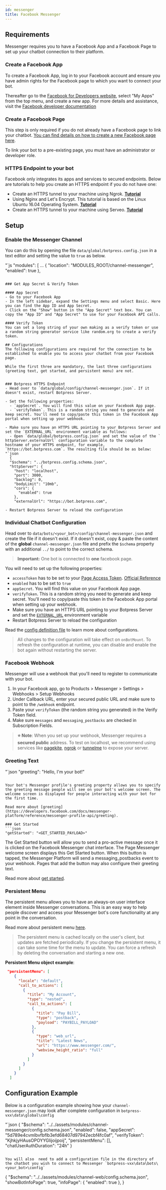 ```yaml
---
id: messenger
title: Facebook Messenger
---
```


## Requirements

Messenger requires you to have a Facebook App and a Facebook Page to set up your chatbot connection to their platform.

### Create a Facebook App
To create a Facebook App, log in to your Facebook account and ensure you have admin rights for the Facebook page to which you want to connect your bot.

Thereafter go to the [Facebook for Developers website](https://developers.facebook.com/), select "My Apps" from the top menu, and create a new app. For more details and assistance, visit the [Facebook developer documentation](https://developers.facebook.com/docs/development)

### Create a Facebook Page
This step is only required if you do not already have a Facebook page to link your chatbot. [You can find details on how to create a new Facebook page here](https://www.facebook.com/pages/creation/).

To link your bot to a pre-existing page, you must have an administrator or developer role.

### HTTPS Endpoint to your bot
Facebook only integrates its apps and services to secured endpoints. Below are tutorials to help you create an HTTPS endpoint if you do not have one:
  
  - Create an HTTPS tunnel to your machine using Ngrok. [**Tutorial**](https://api.slack.com/tutorials/tunneling-with-ngrok)
  - Using Nginx and Let's Encrypt. This tutorial is based on the Linux Ubuntu 16.04 Operating System. [**Tutorial**](https://www.digitalocean.com/community/tutorials/how-to-secure-nginx-with-let-s-encrypt-on-ubuntu-16-04)
  - Create an HTTPS tunnel to your machine using Serveo. [**Tutorial**](https://medium.com/automationmaster/how-to-forward-my-local-port-to-public-using-serveo-4979f352a3bf)  

## Setup

### Enable the Messenger Channel

You can do this by opening the file `data/global/botpress.config.json` in a text editor and setting the value to `true` as below. 

"`js
"modules": [
  ...
    {
      "location": "MODULES_ROOT/channel-messenger",
      "enabled": true
    },
```

### Get App Secret & Verify Token

#### App Secret
- Go to your Facebook App
- In the left sidebar, expand the Settings menu and select Basic. Here you can find the App ID and App Secret.
- Click on the "Show" button in the "App Secret" text box. You can copy the "App ID" and "App Secret" to use for your Facebook API calls.

#### Verify Token
You can set a long string of your own making as a verify token or use a random string generator service like random.org to create a verify token.

## Configurations
The following configurations are required for the connection to be established to enable you to access your chatbot from your Facebook page. 

While the first three are mandatory, the last three configurations (greeting text, get started, and persistent menu) are not.


### Botpress HTTPS Endpoint 
- Head over to `data/global/config/channel-messenger.json`. If it doesn't exist, restart Botpress Server.

- Set the following properties:
  - `appSecret`. You will find this value on your Facebook App page.
  - `verifyToken`. This is a random string you need to generate and keep secret. You'll need to copy/paste this token in the Facebook App portal when setting up your webhook.

- Make sure you have an HTTPS URL pointing to your Botpress Server and set the `EXTERNAL_URL` environment variable as follows:
  - Open `data/global/botpress.config.json` and set the value of the `
httpServer.externalUrl` configuration variable to the complete hostname of your HTTPS endpoint, for example, `https://bot.botpress.com`. The resulting file should be as below:
"`json
  {
  "$schema": "../botpress.config.schema.json",
  "httpServer": {
    "host": "localhost",
    "port": 3000,
    "backlog": 0,
    "bodyLimit": "10mb",
    "cors": {
      "enabled": true
    },
    "externalUrl": "https://bot.botpress.com",
```    
    - Restart Botpress Server to reload the configuration

### Individual Chatbot Configuration

Head over to `data/bots/<your_bot>/config/channel-messenger.json` and create the file if it doesn't exist. If it doesn't exist, copy & paste the content of the **global** `channel-messenger.json` file and prefix the `$schema` property with an additional `../` to point to the correct schema.

> **Important:** One bot is connected to **one** facebook page.

You will need to set up the following properties:

- `accessToken` has to be set to your [Page Access Token](https://developers.facebook.com/docs/messenger-platform/getting-started/app-setup). [Official Reference](https://developers.facebook.com/docs/facebook-login/access-tokens#pagetokens)
- `enabled` has to be set to `true`
- `appSecret`. You will find this value on your Facebook App page.
- `verifyToken`. This is a random string you need to generate and keep secret. You'll need to copy/paste this token in the Facebook App portal when setting up your webhook.
- Make sure you have an HTTPS URL pointing to your Botpress Server and set the [`EXTERNAL_URL`](../advanced/configuration#exposing-your-bot-on-the-internet) environment variable
- Restart Botpress Server to reload the configuration

Read the [config definition file](https://github.com/botpress/botpress/blob/master/modules/channel-messenger/src/config.ts) to learn more about configurations.

> All changes to the configuration will take effect on `onBotMount`. To refresh the configuration at runtime, you can disable and enable the bot again without restarting the server.

### Facebook Webhook
Messenger will use a webhook that you'll need to register to communicate with your bot.

1. In your Facebook app, go to Products > Messenger > Settings > Webhooks > Setup Webhooks
2. Under Callback URL, enter your secured public URL and make sure to point to the `/webhook` endpoint.
3. Paste your `verifyToken` (the random string you generated) in the Verify Token field.
4. Make sure `messages` and `messaging_postbacks` are checked in Subscription Fields.

> **⭐ Note**: When you set up your webhook, Messenger requires a **secured public** address. To test on localhost, we recommend using services like [pagekite](https://pagekite.net/), [ngrok](https://ngrok.com) or [tunnelme](https://localtunnel.github.io/www/) to expose your server.

### Greeting Text
"`json
"greeting": "Hello, I'm your bot!"
```

Your bot's Messenger profile's greeting property allows you to specify the greeting message people will see on your bot's welcome screen. The welcome screen is displayed for people interacting with your bot for the first time.

Read more about [greeting](https://developers.facebook.com/docs/messenger-platform/reference/messenger-profile-api/greeting).

### Get Started
```json
"getStarted": "<GET_STARTED_PAYLOAD>"
```

The Get Started button will allow you to send a pro-active message once it is clicked on the Facebook Messenger chat interface. The Page Messenger welcome screen displays this Get Started button. When this button is tapped, the Messenger Platform will send a messaging_postbacks event to your webhook. Pages that add the button may also configure their greeting text.

Read more about [get started](https://developers.facebook.com/docs/messenger-platform/reference/messenger-profile-api/get-started-button).

### Persistent Menu
The persistent menu allows you to have an always-on user interface element inside Messenger conversations. This is an easy way to help people discover and access your Messenger bot's core functionality at any point in the conversation.

Read more about persistent menu [here](https://developers.facebook.com/docs/messenger-platform/send-messages/persistent-menu).

> The persistent menu is cached locally on the user's client, but updates are fetched periodically. If you change the persistent menu, it can take some time for the menu to update. You can force a refresh by deleting the conversation and starting a new one.

**Persistent Menu object example**:

```json
 "persistentMenu": [
    {
      "locale": "default",
      "call_to_actions": [
        {
          "title": "My Account",
          "type": "nested",
          "call_to_actions": [
            {
              "title": "Pay Bill",
              "type": "postback",
              "payload": "PAYBILL_PAYLOAD"
            },
            {
              "type": "web_url",
              "title": "Latest News",
              "url": "https://www.messenger.com/",
              "webview_height_ratio": "full"
            }
          ]
        }
      ]
    }
  ]
```
## Configuration Example

Below is a configuration example showing how your `channel-messenger.json` may look after complete configuration in `botpress-vxx\data\global\config`

"`json
{
  "$schema": "../../assets/modules/channel-messenger/config.schema.json",
  "enabled": false,
  "appSecret": "5d789e4cvmlbvfbflb3efd68407d97942ecbf4fc0af",
  "verifyToken": "KjhkjyHAusOPOYYGIijoijpoij",
  "persistentMenu": [],
  "chatUserAuthDuration": "24h"
}
```

You will also  need to add a configuration file in the directory of the chatbot you wish to connect to Messenger `botpress-vxx\data\bots\<your_bot>\config`

```
{
  "$schema": "../../assets/modules/channel-web/config.schema.json",
  "showBotInfoPage": true,
  "infoPage": {
    "enabled": true
  },
}
```
